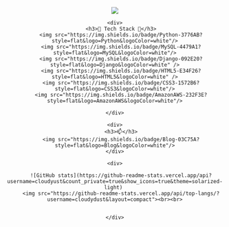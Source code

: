

<div align=center>
	<img src="https://capsule-render.vercel.app/api?type=waving&color=auto&height=300&section=header&text=cloudydust%20github&fontSize=90" />



	<div>
		<h3>🌱 Tech Stack 🌱</h3>
		<img src="https://img.shields.io/badge/Python-3776AB?style=flat&logo=Python&logoColor=white"/>
		<img src="https://img.shields.io/badge/MySQL-4479A1?style=flat&logo=MySQL&logoColor=white"/>
		<img src="https://img.shields.io/badge/Django-092E20?style=flat&logo=Django&logoColor=white" />
		<img src="https://img.shields.io/badge/HTML5-E34F26?style=flat&logo=HTML5&logoColor=white" />
		<img src="https://img.shields.io/badge/CSS3-1572B6?style=flat&logo=CSS3&logoColor=white"/>
		<img src="https://img.shields.io/badge/AmazonAWS-232F3E?style=flat&logo=AmazonAWS&logoColor=white"/>
		
	</div>
	
	<div>
		<h3>📫</h3>
		<img src="https://img.shields.io/badge/Blog-03C75A?style=flat&logo=Blog&logoColor=white"/>
	</div>
	
	<div>
		
		![GitHub stats](https://github-readme-stats.vercel.app/api?username=cloudyust&count_private=true&show_icons=true&theme=solarized-light)	
		<img src="https://github-readme-stats.vercel.app/api/top-langs/?username=cloudydust&layout=compact"><br><br>
		
	
	</div>

</div>


<!--



**cloudydust/cloudydust** is a ✨ _special_ ✨ repository because its `README.md` (this file) appears on your GitHub profile.

Here are some ideas to get you started:

- 🔭 I’m currently working on ...
- 🌱 I’m currently learning ...
- 👯 I’m looking to collaborate on ...
- 🤔 I’m looking for help with ...
- 💬 Ask me about ...
- 📫 How to reach me: ...
- 😄 Pronouns: ...
- ⚡ Fun fact: ...
-->

